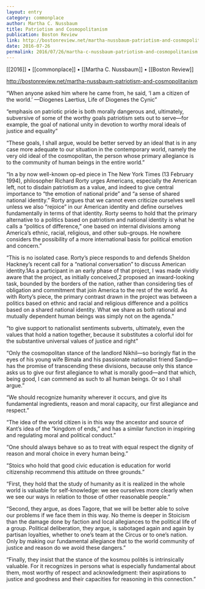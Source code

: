 ```yaml
---
layout: entry
category: commonplace
author: Martha C. Nussbaum
title: Patriotism and Cosmopolitanism
publication: Boston Review
link: http://bostonreview.net/martha-nussbaum-patriotism-and-cosmopolitanism
date: 2016-07-26
permalink: 2016/07/26/martha-c-nussbaum-patriotism-and-cosmopolitanism
---
```


[[2016]] • [[commonplace]] • [[Martha C. Nussbaum]] • [[Boston Review]]

http://bostonreview.net/martha-nussbaum-patriotism-and-cosmopolitanism

“When anyone asked him where he came from, he said, ‘I am a citizen of the world.’
—Diogenes Laertius, Life of Diogenes the Cynic”

“emphasis on patriotic pride is both morally dangerous and, ultimately, subversive of some of the worthy goals patriotism sets out to serve—for example, the goal of national unity in devotion to worthy moral ideals of justice and equality”

“These goals, I shall argue, would be better served by an ideal that is in any case more adequate to our situation in the contemporary world, namely the very old ideal of the cosmopolitan, the person whose primary allegiance is to the community of human beings in the entire world.”

“In a by now well-known op-ed piece in The New York Times (13 February 1994), philosopher Richard Rorty urges Americans, especially the American left, not to disdain patriotism as a value, and indeed to give central importance to “the emotion of national pride” and “a sense of shared national identity.” Rorty argues that we cannot even criticize ourselves well unless we also “rejoice” in our American identity and define ourselves fundamentally in terms of that identity. Rorty seems to hold that the primary alternative to a politics based on patriotism and national identity is what he calls a “politics of difference,” one based on internal divisions among America’s ethnic, racial, religious, and other sub-groups. He nowhere considers the possibility of a more international basis for political emotion and concern.”

“This is no isolated case. Rorty’s piece responds to and defends Sheldon Hackney’s recent call for a “national conversation” to discuss American identity.1As a participant in an early phase of that project, I was made vividly aware that the project, as initially conceived,2 proposed an inward-looking task, bounded by the borders of the nation, rather than considering ties of obligation and commitment that join America to the rest of the world. As with Rorty’s piece, the primary contrast drawn in the project was between a politics based on ethnic and racial and religious difference and a politics based on a shared national identity. What we share as both rational and mutually dependent human beings was simply not on the agenda.”

“to give support to nationalist sentiments subverts, ultimately, even the values that hold a nation together, because it substitutes a colorful idol for the substantive universal values of justice and right”

“Only the cosmopolitan stance of the landlord Nikhil—so boringly flat in the eyes of his young wife Bimala and his passionate nationalist friend Sandip—has the promise of transcending these divisions, because only this stance asks us to give our first allegiance to what is morally good—and that which, being good, I can commend as such to all human beings. Or so I shall argue.”

“We should recognize humanity wherever it occurs, and give its fundamental ingredients, reason and moral capacity, our first allegiance and respect.”

“The idea of the world citizen is in this way the ancestor and source of Kant’s idea of the “kingdom of ends,” and has a similar function in inspiring and regulating moral and political conduct.”

“One should always behave so as to treat with equal respect the dignity of reason and moral choice in every human being.”

“Stoics who hold that good civic education is education for world citizenship recommend this attitude on three grounds.”

“First, they hold that the study of humanity as it is realized in the whole world is valuable for self-knowledge: we see ourselves more clearly when we see our ways in relation to those of other reasonable people.”

“Second, they argue, as does Tagore, that we will be better able to solve our problems if we face them in this way. No theme is deeper in Stoicism than the damage done by faction and local allegiances to the political life of a group. Political deliberation, they argue, is sabotaged again and again by partisan loyalties, whether to one’s team at the Circus or to one’s nation. Only by making our fundamental allegiance that to the world community of justice and reason do we avoid these dangers.”

“Finally, they insist that the stance of the kosmou politês is intrinsically valuable. For it recognizes in persons what is especially fundamental about them, most worthy of respect and acknowledgment: their aspirations to justice and goodness and their capacities for reasoning in this connection.”
